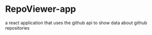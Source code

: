 # RepoViewer-app
a react application that uses the github api to show data about github repositories
